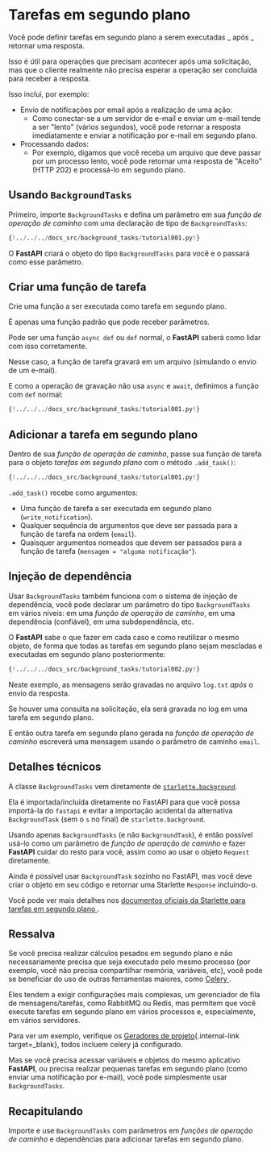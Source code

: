 # Tarefas em segundo plano

Você pode definir tarefas em segundo plano a serem executadas _ após _ retornar uma resposta.

Isso é útil para operações que precisam acontecer após uma solicitação, mas que o cliente realmente não precisa esperar a operação ser concluída para receber a resposta.

Isso inclui, por exemplo:

- Envio de notificações por email após a realização de uma ação:
  - Como conectar-se a um servidor de e-mail e enviar um e-mail tende a ser "lento" (vários segundos), você pode retornar a resposta imediatamente e enviar a notificação por e-mail em segundo plano.
- Processando dados:
  - Por exemplo, digamos que você receba um arquivo que deve passar por um processo lento, você pode retornar uma resposta de "Aceito" (HTTP 202) e processá-lo em segundo plano.

## Usando `BackgroundTasks`

Primeiro, importe `BackgroundTasks` e defina um parâmetro em sua _função de operação de caminho_ com uma declaração de tipo de `BackgroundTasks`:

```Python hl_lines="1  13"
{!../../../docs_src/background_tasks/tutorial001.py!}
```

O **FastAPI** criará o objeto do tipo `BackgroundTasks` para você e o passará como esse parâmetro.

## Criar uma função de tarefa

Crie uma função a ser executada como tarefa em segundo plano.

É apenas uma função padrão que pode receber parâmetros.

Pode ser uma função `async def` ou `def` normal, o **FastAPI** saberá como lidar com isso corretamente.

Nesse caso, a função de tarefa gravará em um arquivo (simulando o envio de um e-mail).

E como a operação de gravação não usa `async` e `await`, definimos a função com `def` normal:

```Python hl_lines="6-9"
{!../../../docs_src/background_tasks/tutorial001.py!}
```

## Adicionar a tarefa em segundo plano

Dentro de sua _função de operação de caminho_, passe sua função de tarefa para o objeto _tarefas em segundo plano_ com o método `.add_task()`:

```Python hl_lines="14"
{!../../../docs_src/background_tasks/tutorial001.py!}
```

`.add_task()` recebe como argumentos:

- Uma função de tarefa a ser executada em segundo plano (`write_notification`).
- Qualquer sequência de argumentos que deve ser passada para a função de tarefa na ordem (`email`).
- Quaisquer argumentos nomeados que devem ser passados ​​para a função de tarefa (`mensagem = "alguma notificação"`).

## Injeção de dependência

Usar `BackgroundTasks` também funciona com o sistema de injeção de dependência, você pode declarar um parâmetro do tipo `BackgroundTasks` em vários níveis: em uma _função de operação de caminho_, em uma dependência (confiável), em uma subdependência, etc.

O **FastAPI** sabe o que fazer em cada caso e como reutilizar o mesmo objeto, de forma que todas as tarefas em segundo plano sejam mescladas e executadas em segundo plano posteriormente:

```Python hl_lines="13  15  22  25"
{!../../../docs_src/background_tasks/tutorial002.py!}
```

Neste exemplo, as mensagens serão gravadas no arquivo `log.txt` _após_ o envio da resposta.

Se houver uma consulta na solicitação, ela será gravada no log em uma tarefa em segundo plano.

E então outra tarefa em segundo plano gerada na _função de operação de caminho_ escreverá uma mensagem usando o parâmetro de caminho `email`.

## Detalhes técnicos

A classe `BackgroundTasks` vem diretamente de <a href="https://www.starlette.io/background/" class="external-link" target="_blank">`starlette.background`</a>.

Ela é importada/incluída diretamente no FastAPI para que você possa importá-la do `fastapi` e evitar a importação acidental da alternativa `BackgroundTask` (sem o `s` no final) de `starlette.background`.

Usando apenas `BackgroundTasks` (e não `BackgroundTask`), é então possível usá-lo como um parâmetro de _função de operação de caminho_ e fazer **FastAPI** cuidar do resto para você, assim como ao usar o objeto `Request` diretamente.

Ainda é possível usar `BackgroundTask` sozinho no FastAPI, mas você deve criar o objeto em seu código e retornar uma Starlette `Response` incluindo-o.

Você pode ver mais detalhes nos <a href="https://www.starlette.io/background/" class="external-link" target="_blank"> documentos oficiais da Starlette para tarefas em segundo plano </a>.

## Ressalva

Se você precisa realizar cálculos pesados ​​em segundo plano e não necessariamente precisa que seja executado pelo mesmo processo (por exemplo, você não precisa compartilhar memória, variáveis, etc), você pode se beneficiar do uso de outras ferramentas maiores, como <a href="http://www.celeryproject.org/" class="external-link" target="_blank"> Celery </a>.

Eles tendem a exigir configurações mais complexas, um gerenciador de fila de mensagens/tarefas, como RabbitMQ ou Redis, mas permitem que você execute tarefas em segundo plano em vários processos e, especialmente, em vários servidores.

Para ver um exemplo, verifique os [Geradores de projeto](../project-generation.md){.internal-link target=\_blank}, todos incluem celery já configurado.

Mas se você precisa acessar variáveis ​​e objetos do mesmo aplicativo **FastAPI**, ou precisa realizar pequenas tarefas em segundo plano (como enviar uma notificação por e-mail), você pode simplesmente usar `BackgroundTasks`.

## Recapitulando

Importe e use `BackgroundTasks` com parâmetros em _funções de operação de caminho_ e dependências para adicionar tarefas em segundo plano.
